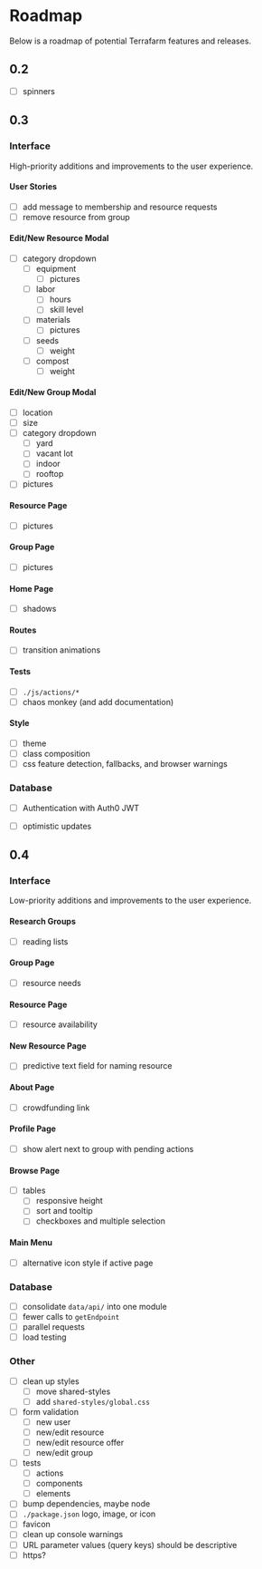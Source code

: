 # Roadmap

Below is a roadmap of potential Terrafarm features and releases.

## 0.2
- [ ] spinners

## 0.3

### Interface

High-priority additions and improvements to the user experience.

#### User Stories
- [ ] add message to membership and resource requests
- [ ] remove resource from group

#### Edit/New Resource Modal
- [ ] category dropdown
  - [ ] equipment
    - [ ] pictures
  - [ ] labor
    - [ ] hours
    - [ ] skill level
  - [ ] materials
    - [ ] pictures
  - [ ] seeds
    - [ ] weight
  - [ ] compost
    - [ ] weight

#### Edit/New Group Modal
- [ ] location
- [ ] size
- [ ] category dropdown
  - [ ] yard
  - [ ] vacant lot
  - [ ] indoor
  - [ ] rooftop
- [ ] pictures

#### Resource Page
- [ ] pictures

#### Group Page
- [ ] pictures

#### Home Page
- [ ] shadows

#### Routes
- [ ] transition animations

#### Tests
- [ ] `./js/actions/*`
- [ ] chaos monkey (and add documentation)

#### Style
- [ ] theme
- [ ] class composition
- [ ] css feature detection, fallbacks, and browser warnings

### Database
- [ ] Authentication with Auth0 JWT
- [ ] optimistic updates


## 0.4

### Interface

Low-priority additions and improvements to the user experience.

#### Research Groups
- [ ] reading lists

#### Group Page
- [ ] resource needs

#### Resource Page
- [ ] resource availability

#### New Resource Page
- [ ] predictive text field for naming resource

#### About Page
- [ ] crowdfunding link

#### Profile Page
- [ ] show alert next to group with pending actions

#### Browse Page
- [ ] tables
  - [ ] responsive height
  - [ ] sort and tooltip
  - [ ] checkboxes and multiple selection

#### Main Menu
- [ ] alternative icon style if active page

### Database
- [ ] consolidate `data/api/` into one module
- [ ] fewer calls to `getEndpoint`
- [ ] parallel requests
- [ ] load testing

### Other
- [ ] clean up styles
  - [ ] move shared-styles
  - [ ] add `shared-styles/global.css`
- [ ] form validation
  - [ ] new user
  - [ ] new/edit resource
  - [ ] new/edit resource offer
  - [ ] new/edit group
- [ ] tests
  - [ ] actions
  - [ ] components
  - [ ] elements
- [ ] bump dependencies, maybe node
- [ ] `./package.json` logo, image, or icon
- [ ] favicon
- [ ] clean up console warnings
- [ ] URL parameter values (query keys) should be descriptive
- [ ] https?
